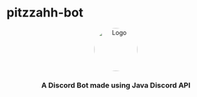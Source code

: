 # pitzzahh-bot

<div align="center">
  <a href="https://github.com/pitzzahh/pitzzahh-bot">
    <img src="https://iili.io/ZOtwDF.md.jpg" alt="Logo" style="border-radius: 50%" width="100" height="100">
  </a>
<h3 align="center">A Discord Bot made using Java Discord API</h3>
</div>



